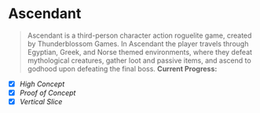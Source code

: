 # Ascendant 
> Ascendant is a third-person character action roguelite game, created by Thunderblossom Games. In Ascendant the player travels through Egyptian, Greek, and Norse themed environments, where they defeat mythological creatures, gather loot and passive items, and ascend to godhood upon defeating the final boss.
**Current Progress:**
- [x] *High Concept*
- [x] *Proof of Concept*
- [x] *Vertical Slice*
